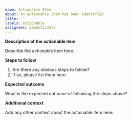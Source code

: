 ```yaml
---
name: Actionable Item
about: An actionable item has been identified.
title: ''
labels: actionable
assignees: semanticdata
---
```


**Description of the actionable item**

Describe the actionable item here.

**Steps to follow**

1. Are there any obvious steps to follow?
2. If so, please list them here:

**Expected outcome**

What is the expected outcome of following the steps above?

**Additional context**

Add any other context about the actionable item here.
